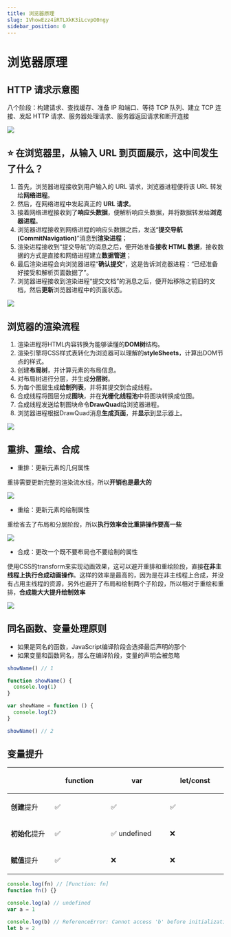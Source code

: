 ```yaml
---
title: 浏览器原理
slug: IVhowEzz4iRTLXkK3iLcvpO0ngy
sidebar_position: 0
---
```



# 浏览器原理

## <b>HTTP 请求示意图</b>

八个阶段：构建请求、查找缓存、准备 IP 和端口、等待 TCP 队列、建立 TCP 连接、发起 HTTP 请求、服务器处理请求、服务器返回请求和断开连接

<img src="/assets/FBE5bKHOFoJpV5xavCdcBa8znxc.png" src-width="1142" src-height="423" align="center"/>

## <b>⭐️ 在浏览器里，从输入 URL 到页面展示，这中间发生了什么？</b>

1. 首先，浏览器进程接收到用户输入的 URL 请求，浏览器进程便将该 URL 转发给<b>网络进程</b>。
2. 然后，在网络进程中发起真正的 <b>URL 请求</b>。
3. 接着网络进程接收到了<b>响应头数据</b>，便解析响应头数据，并将数据转发给<b>浏览器进程</b>。
4. 浏览器进程接收到网络进程的响应头数据之后，发送“<b>提交导航 (CommitNavigation)</b>”消息到<b>渲染进程</b>；
5. 渲染进程接收到“提交导航”的消息之后，便开始准备<b>接收 HTML 数据</b>，接收数据的方式是直接和网络进程建立<b>数据管道</b>；
6. 最后渲染进程会向浏览器进程“<b>确认提交</b>”，这是告诉浏览器进程：“已经准备好接受和解析页面数据了”。
7. 浏览器进程接收到渲染进程“提交文档”的消息之后，便开始移除之前旧的文档，然后<b>更新</b>浏览器进程中的页面状态。

<img src="/assets/CWWybq6GBoe4dkxa8t5cMgZvned.png" src-width="1142" src-height="478" align="center"/>

## 浏览器的渲染流程

1. 渲染进程将HTML内容转换为能够读懂的<b>DOM树</b>结构。
2. 渲染引擎将CSS样式表转化为浏览器可以理解的<b>styleSheets</b>，计算出DOM节点的样式。
3. 创建<b>布局树</b>，并计算元素的布局信息。
4. 对布局树进行分层，并生成<b>分层树</b>。
5. 为每个图层生成<b>绘制列表</b>，并将其提交到合成线程。
6. 合成线程将图层分成<b>图块</b>，并在<b>光栅化线程池</b>中将图块转换成位图。
7. 合成线程发送绘制图块命令<b>DrawQuad</b>给浏览器进程。
8. 浏览器进程根据DrawQuad消息<b>生成页面</b>，并<b>显示</b>到显示器上。

<img src="/assets/M5m2bEvpeo6p8CxtGxDch8s3nrh.png" src-width="1142" src-height="745" align="center"/>

## 重排、重绘、合成

- 重排：更新元素的几何属性

重排需要更新完整的渲染流水线，所以<b>开销也是最大的</b>

<img src="/assets/Y060bglcLoKAxAxnQkTcX4EnnKg.png" src-width="1142" src-height="318" align="center"/>

- 重绘：更新元素的绘制属性

重绘省去了布局和分层阶段，所以<b>执行效率会比重排操作要高一些</b>

<img src="/assets/QFC4b18cYoHSmZx97fkcdUSenOe.png" src-width="1142" src-height="286" align="center"/>

- 合成：更改一个既不要布局也不要绘制的属性

使用CSS的transform来实现动画效果，这可以避开重排和重绘阶段，直接<b>在非主线程上执行合成动画操作</b>。这样的效率是最高的，因为是在非主线程上合成，并没有占用主线程的资源，另外也避开了布局和绘制两个子阶段，所以相对于重绘和重排，<b>合成能大大提升绘制效率</b>

<img src="/assets/CNltbrSOToFA3yx9rhCcflutnKe.png" src-width="1142" src-height="270" align="center"/>

## 同名函数、变量处理原则

- 如果是同名的函数，JavaScript编译阶段会选择最后声明的那个
- 如果变量和函数同名，那么在编译阶段，变量的声明会被忽略

```js
showName() // 1

function showName() {
  console.log(1)
}

var showName = function () {
  console.log(2)
}

showName() // 2
```

## 变量提升

<table header_row="1">
<colgroup>
<col width="198"/>
<col width="198"/>
<col width="198"/>
<col width="198"/>
</colgroup>
<thead>
<tr><th></th><th><p>function</p></th><th><p>var</p></th><th><p>let/const</p></th></tr>
</thead>
<tbody>
<tr><td><p><b>创建</b>提升</p></td><td><p>✅</p></td><td><p>✅</p></td><td><p>✅</p></td></tr>
<tr><td><p><b>初始化</b>提升</p></td><td><p>✅</p></td><td><p>✅ undefined</p></td><td><p>❌</p></td></tr>
<tr><td><p><b>赋值</b>提升</p></td><td><p>✅</p></td><td><p>❌</p></td><td><p>❌</p></td></tr>
</tbody>
</table>

```js
console.log(fn) // [Function: fn]
function fn() {}

console.log(a) // undefined
var a = 1

console.log(b) // ReferenceError: Cannot access 'b' before initialization
let b = 2
```

